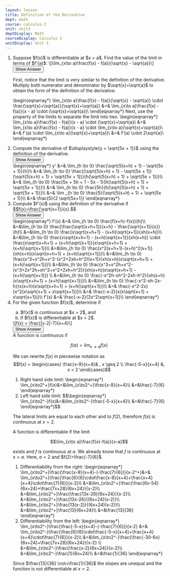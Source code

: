 ```yaml
---
layout: lesson
title: Definition of the Derivative
dept: math
course: calculus-I
unit: unit3
deptDisplay: Math
courseDisplay: Calculus I
unitDisplay: Unit 3
---
```


<ol>
<li> <div class="exercise"> Suppose $f(x)$ is differentiable at $x = a$. Find the value of the limit in terms of $f'(a)$:
\[\lim_{x\to a}\frac{f(x) - f(a)}{\sqrt{x} - \sqrt{a}}\]

<div class="answerBox">
<button onclick="myFunction('answer1')" class="answerButton">Show Answer</button>
<div  id="answer1" class="answer" >

First, notice that the limit is very similar to the definition of the derivative. Multiply both numerator and denominator by $\sqrt{x}+\sqrt{a}$ to obtain the form of the definition of the derivative.

\begin{eqnarray*}
\lim_{x\to a}\frac{f(x) - f(a)}{\sqrt{x} - \sqrt{a}} \cdot \frac{\sqrt{x}+\sqrt{a}}{\sqrt{x}+\sqrt{a}} &=& \lim_{x\to a}\frac{f(x) - f(a)}{x - a} \cdot (\sqrt{x}+\sqrt{a})\\
\end{eqnarray*}
Next, use the property of the limits to separate the limit into two.
\begin{eqnarray*}
\lim_{x\to a}\frac{f(x) - f(a)}{x - a} \cdot (\sqrt{x}+\sqrt{a}) &=& \lim_{x\to a}\frac{f(x) - f(a)}{x - a} \cdot \lim_{x\to a}(\sqrt{x}+\sqrt{a})\\
&=& f'(a) \cdot \lim_{x\to a}(\sqrt{x}+\sqrt{a})\\
&=& f'(a) \cdot 2\sqrt{a}\\
\end{eqnarray*}
</div> 
</div>

</div>
</li> 


<li>  <div class="exercise"> Compute the derivative of $\displaystyle{y = \sqrt{5x + 1}}$ using the definition of the derivative. 

<div class="answerBox">
<button onclick="myFunction('answer2')" class="answerButton">Show Answer</button>

<div  id="answer2" class="answer">
\begin{eqnarray*}
y' &=& \lim_{h \to 0} \frac{\sqrt{5(x+h) + 1} - \sqrt{5x + 1}}{h}\\
&=& \lim_{h \to 0} \frac{(\sqrt{5(x+h) + 1} - \sqrt{5x + 1})(\sqrt{5(x+h) + 1} + \sqrt{5x + 1})}{h(\sqrt{5(x+h) + 1} + \sqrt{5x + 1})}\\
&=& \lim_{h \to 0} \frac{5x + 5h + 1 - 5x - 1}{h(\sqrt{5(x+h) + 1} + \sqrt{5x + 1})}\\
&=& \lim_{h \to 0} \frac{5h}{h(\sqrt{5(x+h) + 1} + \sqrt{5x + 1})}\\
&=& \lim _{h \to 0} \frac{5}{\sqrt{5(x+h) + 1} + \sqrt{5x + 1}}\\
&=& \frac{5}{2 \sqrt{5x+1}}
\end{eqnarray*}
</div> 
</div>
</div>
</li>

<li> <div class="exercise"> Compute $f'(x)$ using the definition of the derivative if 
$$f(x)=\frac{\sqrt{x+1}}{x}.$$

<div class="answerBox">
<button onclick="myFunction('answer3')" class="answerButton">Show Answer</button>
<div  id="answer3" class="answer">
\begin{eqnarray*}
f'(x) &=& \lim_{h \to 0} \frac{f(x+h)-f(x)}{h}\\
&=&\lim_{h \to 0} \frac{\frac{\sqrt{x+h+1}}{x+h} - \frac{\sqrt{x+1}}{x}}{h}\\
&=&\lim_{h \to 0} \frac{x\sqrt{x+h+1} - (x+h)\sqrt{x+1}}{xh(x+h)}\\
&=&\lim_{h \to 0}  \frac{x\sqrt{x+h+1} - (x+h)\sqrt{x+1}}{xh(x+h)} \cdot \frac{x\sqrt{x+h+1} + (x+h)\sqrt{x+1}}{x\sqrt{x+h+1} + (x+h)\sqrt{x+1}}\\
&=&\lim_{h \to 0} \frac{x^2(x+h+1)-(x+h)^2(x+1)}{xh(x+h)(x\sqrt{x+h+1} + (x+h)\sqrt{x+1})}\\
&=&\lim_{h \to 0}  \frac{x^3+x^2h+x^2-(x^2+2xh+h^2)(x+1)}{xh(x+h)(x\sqrt{x+h+1} + (x+h)\sqrt{x+1})}\\
&=&\lim_{h \to 0} \frac{x^3+x^2h+x^2-(x^3+2x^2h+xh^2+x^2+2xh+h^2)}{xh(x+h)(x\sqrt{x+h+1} - (x+h)\sqrt{x+1})} \\
&=&\lim_{h \to 0}  \frac{-x^2h-xh^2-2xh-h^2}{xh(x+h)(x\sqrt{x+h+1} + (x+h)\sqrt{x+1})}\\
&=&\lim_{h \to 0}  \frac{-x^2-xh-2x-h}{x(x+h)(x\sqrt{x+h+1} + (x+h)\sqrt{x+1})}\\
&=& \frac{-x^2-2x}{x^2(x\sqrt{x+1} + x\sqrt{x+1})}\\
&=& \frac{-x-2}{x(x\sqrt{x+1} + x\sqrt{x+1})}\\
f'(x) &=& \frac{-x-2}{2x^2\sqrt{x+1}}\\
\end{eqnarray*}
</div> 
</div>
</div>
</li>


<li> <div class="exercise"> For the given function $f(x)$, determine if 
<ol type = "a">
<li>  $f(x)$ is continuous at $x = 2$, and </li>
<li> if $f(x)$ is differentiable at $x = 2$. </li>
</ol>
\[f(x) = \frac{|x-2|-7}{x+4}\]

<div class="answerBox">
<button onclick="myFunction('answer4')" class="answerButton">Show Answer</button>
<div  id="answer4" class="answer">
A function is continuous if 

$$f(a)=\lim_{x\to a}f(x)$$

We can rewrite $f(x)$ in piecewise notation as
$$f(x) = \begin{cases}
\frac{x-9}{x+4}& , x \geq 2 \\
\frac{-5-x}{x+4} &, x < 2
\end{cases}$$

<ol>
<li> Right hand side limit:
\begin{eqnarray*}
\lim_{x\to2^+}f(x)&=&\lim_{x\to2^+}\frac{x-9}{x+4}\\
&=&\frac{-7}{6}
\end{eqnarray*}
</li>
<li>  Left hand side limit:
$$\begin{eqnarray*}
\lim_{x\to2^-}f(x)&=&\lim_{x\to2^-}\frac{-5-x}{x+4}\\
&=&\frac{-7}{6}
\end{eqnarray*}$$
</li>
</ol>

The lateral limits are equal to each other and to $f(2)$, therefore $f(x)$ is continuous at $x = 2$.

A function is differentiable if the limit

$$\lim_{x\to a}\frac{f(x)-f(a)}{x-a}$$

exists and $f$ is continuous at $a$. We already know that $f$ is continuous at $x = a$. Here, $a=2$ and $f(2)=\frac{-7}{6}$.

<ol>
<li> Differentiability from the right:
\begin{eqnarray*}
\lim_{x\to2^+}\frac{\frac{x-9}{x+4}-(-\frac{7}{6})}{x-2^+}&=& \lim_{x\to2^+}\frac{\frac{6}{6}\cdot\frac{x-9}{x+4}+\frac{x+4}{x+4}\cdot\frac{7}{6}}{x-2}\\
&=&\lim_{x\to2^+}\frac{\frac{6x-54}{6x+24}+\frac{7x+28}{6x+24}}{x-2}\\
&=&\lim_{x\to2^+}\frac{\frac{13x-26}{6x+24}}{x-2}\\
&=&\lim_{x\to2^+}\frac{13x-26}{(6x+24)(x-2)}\\
&=&\lim_{x\to2^+}\frac{13(x-2)}{(6x+24)(x-2)}\\
&=&\lim_{x\to2^+}\frac{13}{6x+24}\\
&=&\frac{13}{36}
\end{eqnarray*}
</li>
<li> Differentiability from the left:
\begin{eqnarray*}
\lim_{x\to2^-}\frac{\frac{-5-x}{x+4}-(-\frac{7}{6})}{x-2}
&=& \lim_{x\to2^-}\frac{\frac{6}{6}\cdot\frac{-5-x}{x+4}+\frac{x+4}{x+4}\cdot\frac{7}{6}}{x-2}\\
&=&\lim_{x\to2^-}\frac{\frac{-30-6x}{6x+24}+\frac{7x+28}{6x+24}}{x-2} \\
&=&\lim_{x\to2^-}\frac{\frac{x-2}{6x+24}}{x-2}\\
&=&\lim_{x\to2^-}\frac{1}{6x+24}\\
&=&\frac{1}{36}
\end{eqnarray*}
</li>
</ol>

Since $\frac{13}{36} \not=\frac{1}{36}$ the slopes are unequal and the function is not differentiable at $x = 2$.

</div>
</div>
</div>
</li>

</ol>
